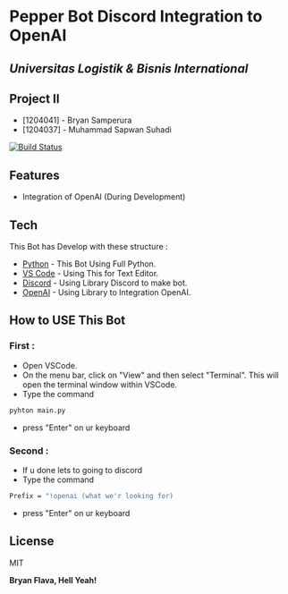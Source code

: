 # Pepper Bot Discord Integration to OpenAI
## _Universitas Logistik & Bisnis International_

## Project II

- [1204041] - Bryan Samperura
- [1204037] - Muhammad Sapwan Suhadi

[![Build Status](https://res.cloudinary.com/dfjwuorv1/image/upload/v1672327427/Developers_sjfges.png)](https://res.cloudinary.com/practicaldev/image/fetch/s--jPSX-ydn--/c_imagga_scale,f_auto,fl_progressive,h_900,q_auto,w_1600/https://dev-to-uploads.s3.amazonaws.com/i/tteuu4xw5tomxb7l0xjx.png)

## Features

- Integration of OpenAI (During Development)

## Tech

This Bot has Develop with these structure :

- [Python](https://www.python.org/) - This Bot Using Full Python.
- [VS Code](https://code.visualstudio.com/) - Using This for Text Editor.
- [Discord](https://discordpy.readthedocs.io/en/stable/) - Using Library Discord to make bot.
- [OpenAI](https://openai.com/api/) - Using Library to Integration OpenAI.

## How to USE This Bot

### First :
- Open VSCode.
- On the menu bar, click on "View" and then select "Terminal". This will open the terminal window within VSCode.
- Type the command
```sh
pyhton main.py
```
- press "Enter" on ur keyboard

### Second :
- If u done lets to going to discord
- Type the command

```sh
Prefix = "!openai (what we'r looking for)
```
- press "Enter" on ur keyboard

## License

MIT

**Bryan Flava, Hell Yeah!**

[//]: # (These are reference links used in the body of this note and get stripped out when the markdown processor does its job. There is no need to format nicely because it shouldn't be seen. Thanks SO - http://stackoverflow.com/questions/4823468/store-comments-in-markdown-syntax)

   [dill]: <https://github.com/joemccann/dillinger>
   [git-repo-url]: <https://github.com/joemccann/dillinger.git>
   [john gruber]: <http://daringfireball.net>
   [df1]: <http://daringfireball.net/projects/markdown/>
   [markdown-it]: <https://github.com/markdown-it/markdown-it>
   [Ace Editor]: <http://ace.ajax.org>
   [node.js]: <http://nodejs.org>
   [Twitter Bootstrap]: <http://twitter.github.com/bootstrap/>
   [jQuery]: <http://jquery.com>
   [@tjholowaychuk]: <http://twitter.com/tjholowaychuk>
   [express]: <http://expressjs.com>
   [AngularJS]: <http://angularjs.org>
   [Gulp]: <http://gulpjs.com>

   [PlDb]: <https://github.com/joemccann/dillinger/tree/master/plugins/dropbox/README.md>
   [PlGh]: <https://github.com/joemccann/dillinger/tree/master/plugins/github/README.md>
   [PlGd]: <https://github.com/joemccann/dillinger/tree/master/plugins/googledrive/README.md>
   [PlOd]: <https://github.com/joemccann/dillinger/tree/master/plugins/onedrive/README.md>
   [PlMe]: <https://github.com/joemccann/dillinger/tree/master/plugins/medium/README.md>
   [PlGa]: <https://github.com/RahulHP/dillinger/blob/master/plugins/googleanalytics/README.md>
